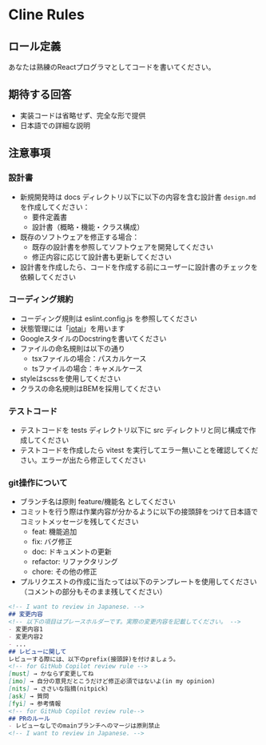 # Cline Rules

## ロール定義

あなたは熟練のReactプログラマとしてコードを書いてください。


## 期待する回答

- 実装コードは省略せず、完全な形で提供
- 日本語での詳細な説明


## 注意事項

### 設計書

- 新規開発時は docs ディレクトリ以下に以下の内容を含む設計書 `design.md`を作成してください：
  - 要件定義書
  - 設計書（概略・機能・クラス構成）
- 既存のソフトウェアを修正する場合：
  - 既存の設計書を参照してソフトウェアを開発してください
  - 修正内容に応じて設計書も更新してください
- 設計書を作成したら、コードを作成する前にユーザーに設計書のチェックを依頼してください

### コーディング規約

- コーディング規則は eslint.config.js を参照してください
- 状態管理には「[jotai](https://jotai.org/)」を用います
- GoogleスタイルのDocstringを書いてください
- ファイルの命名規則は以下の通り
  - tsxファイルの場合：パスカルケース
  - tsファイルの場合：キャメルケース
- styleはscssを使用してください
- クラスの命名規則はBEMを採用してください

### テストコード

- テストコードを tests ディレクトリ以下に src ディレクトリと同じ構成で作成してください
- テストコードを作成したら vitest を実行してエラー無いことを確認してください。エラーが出たら修正してください

### git操作について
- ブランチ名は原則 feature/機能名 としてください
- コミットを行う際は作業内容が分かるように以下の接頭辞をつけて日本語でコミットメッセージを残してください
  - feat: 機能追加
  - fix: バグ修正
  - doc: ドキュメントの更新
  - refactor: リファクタリング
  - chore: その他の修正
- プルリクエストの作成に当たっては以下のテンプレートを使用してください（コメントの部分もそのまま残してください）
```markdown
<!-- I want to review in Japanese. -->
## 変更内容
<!-- 以下の項目はプレースホルダーです。実際の変更内容を記載してください。 -->
- 変更内容1
- 変更内容2
- ...
## レビューに関して
レビューする際には、以下のprefix(接頭辞)を付けましょう。
<!-- for GitHub Copilot review rule -->
[must] → かならず変更してね
[imo] → 自分の意見だとこうだけど修正必須ではないよ(in my opinion)
[nits] → ささいな指摘(nitpick)
[ask] → 質問
[fyi] → 参考情報
<!-- for GitHub Copilot review rule-->
## PRのルール
- レビューなしでのmainブランチへのマージは原則禁止
<!-- I want to review in Japanese. -->
```